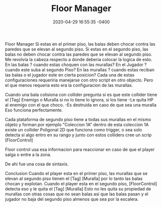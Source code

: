 ﻿---
layout: post
title:  "Floor Manager"
date:   2020-04-29 16:55:35 -0400
categories: [gamedev, danmakui]
---
Floor Manager
Si estas en el primer piso, las balas deben chocar contra las paredes que se elevan al segundo piso.
Si estas en el segundo piso, las balas no deben chocar contra las paredes que se elevan al segundo piso.
Me revolvia la cabeza respecto a donde deberia colocar la logica de esto.
En las balas ? cuando estas choquen con las murallas?
En el Jugador ? cuando este suba al segundo Piso?
En las murallas ? cuando estas reciban las balas o el jugador este en cierta posicion?
Cada una de estas configuraciones requeriria manejarse con otro script en otro objecto.
Pero el que menos requeria esto era la configuracion de las murallas.

Cuando una bala colisiona con collider pregunta si es que este collider tiene el [Tag] Enemigo o Muralla si no lo tiene lo ignora, si los tiene 
-Le quita HP al enemigo con el que choco.
-Es destruida en caso de que sea una muralla
Eso funciona perfectamente.

Cada plataforma de segundo piso tiene a todas sus murallas en el mismo objeto y forman por ejemplo "Coleccion 1A" dentro de esta coleccion 1A existe un collider Poligonal 2D que funciona como trigger, o sea solo detecta si algo entro en su rango y junto con estos colliders cree un scrip [FloorControl]

Floor control usa esa informacion para reaccionar en caso de que el player salga o entre a la zona.

De ahi fue una cosa de sintaxis.

Conclusion
Cuando el player esta en el primer piso, las murallas que se elevan al segundo piso tienen el [Tag] [Muralla] por lo tanto las balas chocan y explotan.
Cuando el player esta en el segundo piso, [FloorControl] detecta eso y le quita el [Tag] [Muralla] Esto no les quita su propiedad de murallas con otras cosas que no sean balas asi que las balas pasan y el jugador no baja del segundo piso almenos que sea por la escalera.


